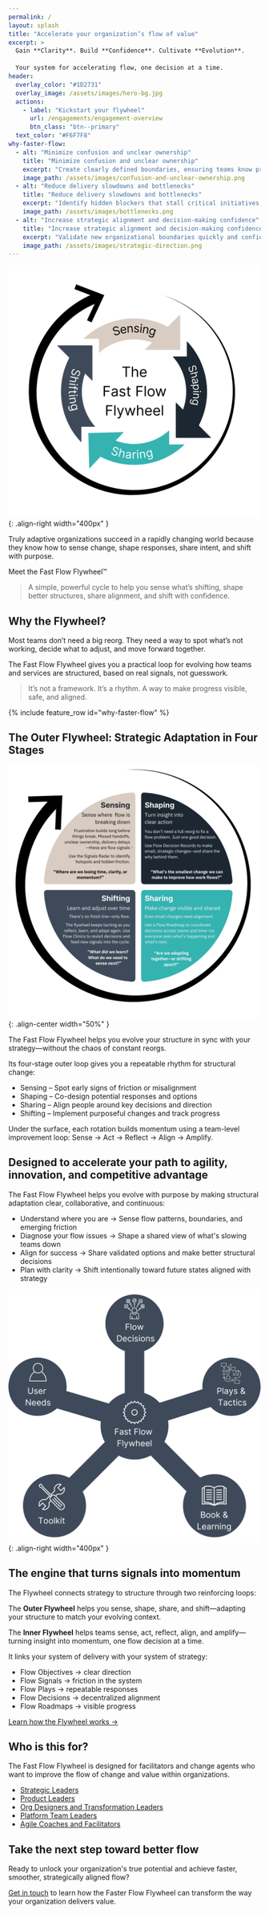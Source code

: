 ```yaml
---
permalink: /
layout: splash
title: "Accelerate your organization’s flow of value"
excerpt: > 
  Gain **Clarity**. Build **Confidence**. Cultivate **Evolution**.  
  
  Your system for accelerating flow, one decision at a time.
header:
  overlay_color: "#1D2731"
  overlay_image: /assets/images/hero-bg.jpg
  actions:
    - label: "Kickstart your flywheel"
      url: /engagements/engagement-overview
      btn_class: "btn--primary"
  text_color: "#F6F7F8"
why-faster-flow:
  - alt: "Minimize confusion and unclear ownership"
    title: "Minimize confusion and unclear ownership"
    excerpt: "Create clearly defined boundaries, ensuring teams know precisely what they're responsible for and can confidently take ownership."
    image_path: /assets/images/confusion-and-unclear-ownership.png
  - alt: "Reduce delivery slowdowns and bottlenecks"
    title: "Reduce delivery slowdowns and bottlenecks"
    excerpt: "Identify hidden blockers that stall critical initiatives, enabling smoother and faster value delivery."
    image_path: /assets/images/bottlenecks.png
  - alt: "Increase strategic alignment and decision-making confidence"
    title: "Increase strategic alignment and decision-making confidence"
    excerpt: "Validate new organizational boundaries quickly and confidently, ensuring every decision supports your strategic priorities." 
    image_path: /assets/images/strategic-direction.png
---
```


![Fast Flow Flywheel](/assets/images/fast-flow-flywheel-white-bg-v2.png){: .align-right width="400px" }

Truly adaptive organizations succeed in a rapidly changing world because they know how to sense change, shape responses, share intent, and shift with purpose.

Meet the Fast Flow Flywheel™️

> A simple, powerful cycle to help you sense what’s shifting, shape better structures, share alignment, and shift with confidence.

## Why the Flywheel?

Most teams don’t need a big reorg.
They need a way to spot what’s not working, decide what to adjust, and move forward together.

The Fast Flow Flywheel gives you a practical loop for evolving how teams and services are structured, based on real signals, not guesswork.

> It’s not a framework. It’s a rhythm. A way to make progress visible, safe, and aligned.

{% include feature_row id="why-faster-flow" %}

## The Outer Flywheel: Strategic Adaptation in Four Stages

![Fast Flow Flywheel](/assets/images/flywheel-stages-whitebg-v2.png){: .align-center width="50%" }

The Fast Flow Flywheel helps you evolve your structure in sync with your strategy—without the chaos of constant reorgs.

Its four-stage outer loop gives you a repeatable rhythm for structural change:

- Sensing – Spot early signs of friction or misalignment
- Shaping – Co-design potential responses and options
- Sharing – Align people around key decisions and direction
- Shifting – Implement purposeful changes and track progress

Under the surface, each rotation builds momentum using a team-level improvement loop: Sense → Act → Reflect → Align → Amplify.

## Designed to accelerate your path to agility, innovation, and competitive advantage

The Fast Flow Flywheel helps you evolve with purpose by making structural adaptation clear, collaborative, and continuous:

- Understand where you are → Sense flow patterns, boundaries, and emerging friction
- Diagnose your flow issues → Shape a shared view of what's slowing teams down
- Align for success → Share validated options and make better structural decisions
- Plan with clarity → Shift intentionally toward future states aligned with strategy

![Fast Flow Flywheel Starter Kit](/assets/images/fast-flow-flywheel-star.png){: .align-right width="400px" }

## The engine that turns signals into momentum

The Flywheel connects strategy to structure through two reinforcing loops:

The **Outer Flywheel** helps you sense, shape, share, and shift—adapting your structure to match your evolving context.

The **Inner Flywheel** helps teams sense, act, reflect, align, and amplify—turning insight into momentum, one flow decision at a time.

It links your system of delivery with your system of strategy:

- Flow Objectives → clear direction
- Flow Signals → friction in the system
- Flow Plays → repeatable responses
- Flow Decisions → decentralized alignment
- Flow Roadmaps → visible progress

[Learn how the Flywheel works →](/overview)

## Who is this for?

The Fast Flow Flywheel is designed for facilitators and change agents who want to improve the flow of change and value within organizations.

- [Strategic Leaders](/who-its-for/whos-it-for-overview#fast-flow-for-strategic-leaders)
- [Product Leaders](/who-its-for/whos-it-for-overview#fast-flow-for-product-leaders)
- [Org Designers and Transformation Leaders](/who-its-for/whos-it-for-overview#fast-flow-for-org-designers-and-transformation-leaders)
- [Platform Team Leaders](/who-its-for/whos-it-for-overview#fast-flow-for-platform-team-leaders)
- [Agile Coaches and Facilitators](/who-its-for/whos-it-for-overview#fast-flow-for-agile-coaches-and-facilitators)

## Take the next step toward better flow

Ready to unlock your organization's true potential and achieve faster, smoother, strategically aligned flow?

[Get in touch](/contact) to learn how the Faster Flow Flywheel can transform the way your organization delivers value.
